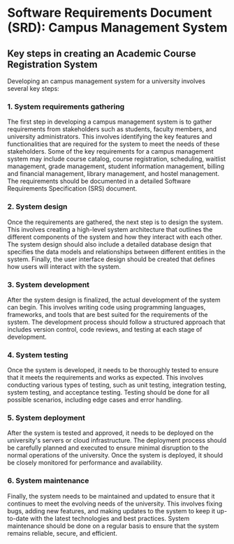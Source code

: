# Software Requirements Document (SRD): Campus Management System

## Key steps in creating an Academic Course Registration System
Developing an campus management system for a university involves several key steps:

### 1. System requirements gathering
The first step in developing a campus management system is to gather requirements from stakeholders such as students, faculty members, and university administrators. This involves identifying the key features and functionalities that are required for the system to meet the needs of these stakeholders. Some of the key requirements for a campus management system may include course catalog, course registration, scheduling, waitlist management, grade management, student information management, billing and financial management, library management, and hostel management. The requirements should be documented in a detailed Software Requirements Specification (SRS) document.

### 2. System design
Once the requirements are gathered, the next step is to design the system. This involves creating a high-level system architecture that outlines the different components of the system and how they interact with each other. The system design should also include a detailed database design that specifies the data models and relationships between different entities in the system. Finally, the user interface design should be created that defines how users will interact with the system.

### 3. System development
After the system design is finalized, the actual development of the system can begin. This involves writing code using programming languages, frameworks, and tools that are best suited for the requirements of the system. The development process should follow a structured approach that includes version control, code reviews, and testing at each stage of development.

### 4. System testing
Once the system is developed, it needs to be thoroughly tested to ensure that it meets the requirements and works as expected. This involves conducting various types of testing, such as unit testing, integration testing, system testing, and acceptance testing. Testing should be done for all possible scenarios, including edge cases and error handling.

### 5. System deployment
After the system is tested and approved, it needs to be deployed on the university's servers or cloud infrastructure. The deployment process should be carefully planned and executed to ensure minimal disruption to the normal operations of the university. Once the system is deployed, it should be closely monitored for performance and availability.

### 6. System maintenance
Finally, the system needs to be maintained and updated to ensure that it continues to meet the evolving needs of the university. This involves fixing bugs, adding new features, and making updates to the system to keep it up-to-date with the latest technologies and best practices. System maintenance should be done on a regular basis to ensure that the system remains reliable, secure, and efficient.

